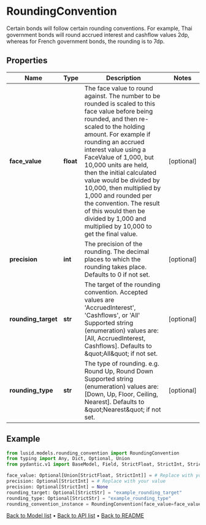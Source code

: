 # RoundingConvention

Certain bonds will follow certain rounding conventions.  For example, Thai government bonds will round accrued interest and cashflow values 2dp, whereas for  French government bonds, the rounding is to 7dp.
## Properties
Name | Type | Description | Notes
------------ | ------------- | ------------- | -------------
**face_value** | **float** | The face value to round against.  The number to be rounded is scaled to this face value before being rounded, and then re-scaled to the holding amount.  For example if rounding an accrued interest value using a FaceValue of 1,000, but 10,000 units are held,  then the initial calculated value would be divided by 10,000, then multiplied by 1,000 and rounded per the convention.  The result of this would then be divided by 1,000 and multiplied by 10,000 to get the final value. | [optional] 
**precision** | **int** | The precision of the rounding.  The decimal places to which the rounding takes place.  Defaults to 0 if not set. | [optional] 
**rounding_target** | **str** | The target of the rounding convention.  Accepted values are &#39;AccruedInterest&#39;, &#39;Cashflows&#39;, or &#39;All&#39;    Supported string (enumeration) values are: [All, AccruedInterest, Cashflows].  Defaults to \&quot;All\&quot; if not set. | [optional] 
**rounding_type** | **str** | The type of rounding.  e.g. Round Up, Round Down    Supported string (enumeration) values are: [Down, Up, Floor, Ceiling, Nearest].  Defaults to \&quot;Nearest\&quot; if not set. | [optional] 
## Example

```python
from lusid.models.rounding_convention import RoundingConvention
from typing import Any, Dict, Optional, Union
from pydantic.v1 import BaseModel, Field, StrictFloat, StrictInt, StrictStr

face_value: Optional[Union[StrictFloat, StrictInt]] = # Replace with your value
precision: Optional[StrictInt] = # Replace with your value
precision: Optional[StrictInt] = None
rounding_target: Optional[StrictStr] = "example_rounding_target"
rounding_type: Optional[StrictStr] = "example_rounding_type"
rounding_convention_instance = RoundingConvention(face_value=face_value, precision=precision, rounding_target=rounding_target, rounding_type=rounding_type)

```

[Back to Model list](../README.md#documentation-for-models) &#8226; [Back to API list](../README.md#documentation-for-api-endpoints) &#8226; [Back to README](../README.md)


